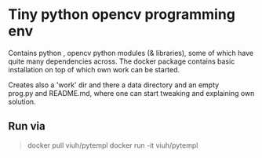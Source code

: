 # Tiny python opencv programming env

Contains python , opencv python modules (& libraries), some of which 
have quite many dependencies across. The docker package contains
basic installation on top of which own work can be started.


Creates also a 'work' dir and there a data directory and an empty  
prog.py and README.md, where one can start tweaking and
explaining own solution.


## Run via

> docker pull viuh/pytempl 
> docker run -it viuh/pytempl


